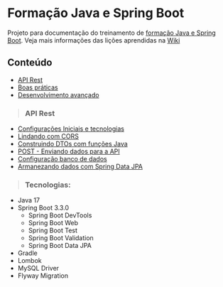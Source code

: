 # Formação Java e Spring Boot
Projeto para documentação do treinamento de [formação Java e Spring Boot](https://cursos.alura.com.br/formacao-spring-boot-3).
Veja mais informações das lições aprendidas na [Wiki](https://github.com/jalussa-santos/formacao-spring-boot/wiki)

## Conteúdo

* [API Rest]()
* [Boas práticas]()
* [Desenvolvimento avançado]()


>### API Rest

* [Configurações Iniciais e tecnologias](https://github.com/jalussa-santos/formacao-spring-boot/issues/1)
* [Lindando com CORS](https://github.com/jalussa-santos/formacao-spring-boot/issues/2)
* [Construindo DTOs com funções Java](https://github.com/jalussa-santos/formacao-spring-boot/issues/3)
* [POST - Enviando dados para a API](https://github.com/jalussa-santos/formacao-spring-boot/issues/6)
* [Configuração banco de dados](https://github.com/jalussa-santos/formacao-spring-boot/issues/8)
* [Armanezando dados com Spring Data JPA](https://github.com/jalussa-santos/formacao-spring-boot/issues/11)

>### Tecnologias:

* Java 17
* Spring Boot 3.3.0
  * Spring Boot DevTools
  * Spring Boot Web
  * Spring Boot Test
  * Spring Boot Validation
  * Spring Boot Data JPA
* Gradle
* Lombok
* MySQL Driver
* Flyway Migration
